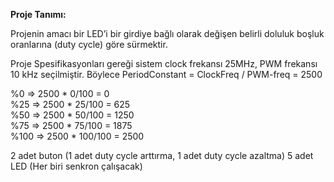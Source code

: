 
**Proje Tanımı:**

Projenin amacı bir LED’i bir girdiye bağlı olarak değişen belirli doluluk boşluk oranlarına (duty cycle) göre sürmektir.

Proje Spesifikasyonları gereği sistem clock frekansı 25MHz, PWM frekansı 10 kHz seçilmiştir. Böylece
PeriodConstant = ClockFreq / PWM-freq = 2500

%0     => 2500 * 0/100 = 0\
%25   => 2500 * 25/100 = 625\
%50   => 2500 * 50/100 = 1250\
%75   => 2500 * 75/100 = 1875\
%100 => 2500 * 100/100 = 2500

2 adet buton (1 adet duty cycle arttırma, 1 adet duty cycle azaltma)
5 adet LED (Her biri senkron çalışacak)

